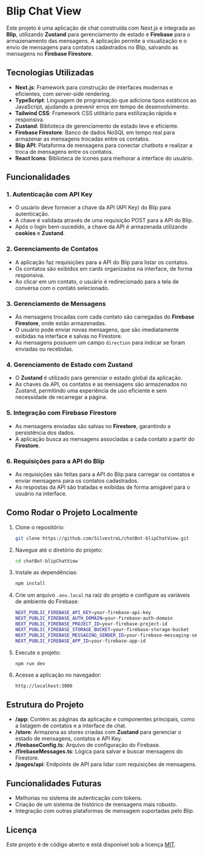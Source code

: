 
# Blip Chat View

Este projeto é uma aplicação de chat construída com Next.js e integrada ao **Blip**, utilizando **Zustand** para gerenciamento de estado e **Firebase** para o armazenamento das mensagens. A aplicação permite a visualização e o envio de mensagens para contatos cadastrados no Blip, salvando as mensagens no **Firebase Firestore**.

## Tecnologias Utilizadas

- **Next.js**: Framework para construção de interfaces modernas e eficientes, com server-side rendering.
- **TypeScript**: Linguagem de programação que adiciona tipos estáticos ao JavaScript, ajudando a prevenir erros em tempo de desenvolvimento.
- **Tailwind CSS**: Framework CSS utilitário para estilização rápida e responsiva.
- **Zustand**: Biblioteca de gerenciamento de estado leve e eficiente.
- **Firebase Firestore**: Banco de dados NoSQL em tempo real para armazenar as mensagens trocadas entre os contatos.
- **Blip API**: Plataforma de mensagens para conectar chatbots e realizar a troca de mensagens entre os contatos.
- **React Icons**: Biblioteca de ícones para melhorar a interface do usuário.

## Funcionalidades

### 1. Autenticação com API Key
- O usuário deve fornecer a chave da API (API Key) do Blip para autenticação.
- A chave é validada através de uma requisição POST para a API do Blip.
- Após o login bem-sucedido, a chave da API é armazenada utilizando **cookies** e **Zustand**.

### 2. Gerenciamento de Contatos
- A aplicação faz requisições para a API do Blip para listar os contatos.
- Os contatos são exibidos em cards organizados na interface, de forma responsiva.
- Ao clicar em um contato, o usuário é redirecionado para a tela de conversa com o contato selecionado.

### 3. Gerenciamento de Mensagens
- As mensagens trocadas com cada contato são carregadas do **Firebase Firestore**, onde estão armazenadas.
- O usuário pode enviar novas mensagens, que são imediatamente exibidas na interface e salvas no Firestore.
- As mensagens possuem um campo `direction` para indicar se foram enviadas ou recebidas.
  
### 4. Gerenciamento de Estado com Zustand
- O **Zustand** é utilizado para gerenciar o estado global da aplicação.
- As chaves da API, os contatos e as mensagens são armazenados no Zustand, permitindo uma experiência de uso eficiente e sem necessidade de recarregar a página.
  
### 5. Integração com Firebase Firestore
- As mensagens enviadas são salvas no **Firestore**, garantindo a persistência dos dados.
- A aplicação busca as mensagens associadas a cada contato a partir do **Firestore**.

### 6. Requisições para a API do Blip
- As requisições são feitas para a API do Blip para carregar os contatos e enviar mensagens para os contatos cadastrados.
- As respostas da API são tratadas e exibidas de forma amigável para o usuário na interface.

## Como Rodar o Projeto Localmente

1. Clone o repositório:
   ```bash
   git clone https://github.com/SilvestreL/chatBot-blipChatView.git
   ```

2. Navegue até o diretório do projeto:
   ```bash
   cd chatBot-blipChatView
   ```

3. Instale as dependências:
   ```bash
   npm install
   ```

4. Crie um arquivo `.env.local` na raiz do projeto e configure as variáveis de ambiente do Firebase:
   ```bash
   NEXT_PUBLIC_FIREBASE_API_KEY=your-firebase-api-key
   NEXT_PUBLIC_FIREBASE_AUTH_DOMAIN=your-firebase-auth-domain
   NEXT_PUBLIC_FIREBASE_PROJECT_ID=your-firebase-project-id
   NEXT_PUBLIC_FIREBASE_STORAGE_BUCKET=your-firebase-storage-bucket
   NEXT_PUBLIC_FIREBASE_MESSAGING_SENDER_ID=your-firebase-messaging-sender-id
   NEXT_PUBLIC_FIREBASE_APP_ID=your-firebase-app-id
   ```

5. Execute o projeto:
   ```bash
   npm run dev
   ```

6. Acesse a aplicação no navegador:
   ```
   http://localhost:3000
   ```

## Estrutura do Projeto

- **/app**: Contém as páginas da aplicação e componentes principais, como a listagem de contatos e a interface de chat.
- **/store**: Armazena as stores criadas com **Zustand** para gerenciar o estado de mensagens, contatos e API Key.
- **/firebaseConfig.ts**: Arquivo de configuração do Firebase.
- **/firebaseMessages.ts**: Lógica para salvar e buscar mensagens do Firestore.
- **/pages/api**: Endpoints de API para lidar com requisições de mensagens.
  
## Funcionalidades Futuras

- Melhorias no sistema de autenticação com tokens.
- Criação de um sistema de histórico de mensagens mais robusto.
- Integração com outras plataformas de mensagem suportadas pelo Blip.

## Licença

Este projeto é de código aberto e está disponível sob a licença [MIT](https://opensource.org/licenses/MIT).
